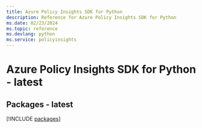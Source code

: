 ```yaml
---
title: Azure Policy Insights SDK for Python
description: Reference for Azure Policy Insights SDK for Python
ms.date: 02/23/2024
ms.topic: reference
ms.devlang: python
ms.service: policyinsights
---
```

# Azure Policy Insights SDK for Python - latest
## Packages - latest
[!INCLUDE [packages](policy-insights-index.md)]